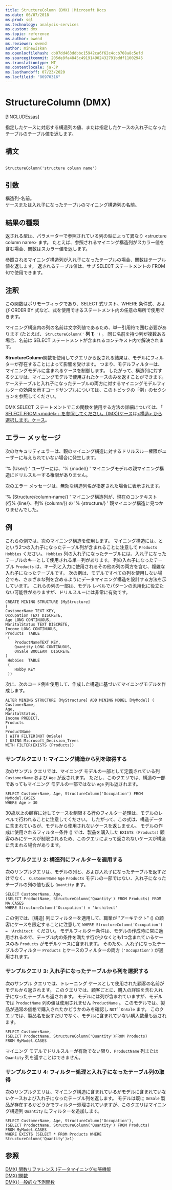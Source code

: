 ```yaml
---
title: StructureColumn (DMX) |Microsoft Docs
ms.date: 06/07/2018
ms.prod: sql
ms.technology: analysis-services
ms.custom: dmx
ms.topic: reference
ms.author: owend
ms.reviewer: owend
author: minewiskan
ms.openlocfilehash: cb07dd463ddbbc15942ca6f62c4ccb708a8c5efd
ms.sourcegitcommit: 205de8fa4845c491914902432791bddf11002945
ms.translationtype: MT
ms.contentlocale: ja-JP
ms.lasthandoff: 07/23/2020
ms.locfileid: "86970316"
---
```

# <a name="structurecolumn-dmx"></a>StructureColumn (DMX)
[!INCLUDE[ssas](../includes/applies-to-version/ssas.md)]

  指定したケースに対応する構造列の値、または指定したケースの入れ子になったテーブルのテーブル値を返します。  
  
## <a name="syntax"></a>構文  
  
```  
  
StructureColumn('structure column name')  
```  
  
## <a name="arguments"></a>引数  
 構造列-名前。  
 ケースまたは入れ子になったテーブルのマイニング構造列の名前。  
  
## <a name="result-type"></a>結果の種類  
 返される型は、パラメーターで参照されている列の型によって異なり \<structure column name> ます。 たとえば、参照されるマイニング構造列がスカラー値を含む場合、関数はスカラー値を返します。  
  
 参照されるマイニング構造列が入れ子になったテーブルの場合、関数はテーブル値を返します。 返されるテーブル値は、サブ SELECT ステートメントの FROM 句で使用できます。  
  
## <a name="remarks"></a>注釈  
 この関数はポリモーフィックであり、SELECT 式リスト、WHERE 条件式、および ORDER BY 式など、式を使用できるステートメント内の任意の場所で使用できます。  
  
 マイニング構造内の列の名前は文字列値であるため、単一引用符で囲む必要があります (たとえば、 `StructureColumn('` **列 1**) `')` 。 同じ名前を持つ列が複数ある場合、名前は SELECT ステートメントが含まれるコンテキスト内で解決されます。  
  
 **StructureColumn**関数を使用してクエリから返される結果は、モデルにフィルターが存在することによって影響を受けます。 つまり、モデルフィルターは、マイニングモデルに含まれるケースを制御します。 したがって、構造列に対するクエリは、マイニングモデルで使用されたケースのみを返すことができます。 ケーステーブルと入れ子になったテーブルの両方に対するマイニングモデルフィルターの効果を示すコードサンプルについては、このトピックの「例」のセクションを参照してください。  
  
 DMX SELECT ステートメントでこの関数を使用する方法の詳細については、「 [SELECT FROM &#60;model&#62;」を参照してください。DMX&#41;&#40;ケース](../dmx/select-from-model-cases-dmx.md)は[&#60;構造&#62; から選択します。ケース](../dmx/select-from-structure-cases.md)。  
  
## <a name="error-messages"></a>エラー メッセージ  
 次のセキュリティエラーは、親のマイニング構造に対するドリルスルー権限がユーザーに与えられていない場合に発生します。  
  
 '% {User/} ' ユーザーには、'% {model/} ' マイニングモデルの親マイニング構造にドリルスルーする権限がありません。  
  
 次のエラー メッセージは、無効な構造列名が指定された場合に表示されます。  
  
 '% {Structure/column-name/} ' マイニング構造列が、現在のコンテキスト (行% {line/}、列% {column/}) の '% {structure/} ' 親マイニング構造に見つかりませんでした。  
  
## <a name="examples"></a>例  
 これらの例では、次のマイニング構造を使用します。 マイニング構造には、とという2つの入れ子になったテーブル列が含まれることに注意して `Products` `Hobbies` ください。 `Hobbies` 列の入れ子になったテーブルには、入れ子になったテーブルのキーとして使用される単一列があります。 列の入れ子になったテーブル `Products` は、キー列と入力に使用されるその他の列の両方を含む、複雑な入れ子になったテーブルです。 次の例は、モデルですべての列を使用しない場合でも、さまざまな列を含めるようにデータマイニング構造を設計する方法を示しています。 これらの列の一部は、モデル レベルでパターンの汎用化に役立たない可能性がありますが、ドリルスルーには非常に有効です。  
  
```  
CREATE MINING STRUCTURE [MyStructure]   
(  
CustomerName TEXT KEY,  
Occupation TEXT DISCRETE,  
Age LONG CONTINUOUS,  
MaritalStatus TEXT DISCRETE,  
Income LONG CONTINUOUS,  
Products  TABLE  
 (  
    ProductNameTEXT KEY,  
    Quantity LONG CONTINUOUS,  
    OnSale BOOLEAN  DISCRETE  
)  
 Hobbies  TABLE  
 (  
    Hobby KEY  
 ))  
```  
  
 次に、次のコード例を使用して、作成した構造に基づいてマイニングモデルを作成します。  
  
```  
ALTER MINING STRUCTURE [MyStructure] ADD MINING MODEL [MyModel] (  
CustomerName,  
Age,  
MaritalStatus,  
Income PREDICT,  
Products   
(  
ProductName  
) WITH FILTER(NOT OnSale)  
) USING Microsoft_Decision_Trees   
WITH FILTER(EXISTS (Products))  
```  
  
### <a name="sample-query-1-returning-a-column-from-the-mining-structure"></a>サンプルクエリ 1: マイニング構造から列を取得する  
 次のサンプル クエリでは、マイニング モデルの一部として定義されている列 `CustomerName` および `Age` が返されます。 ただし、このクエリでは、構造の一部であってもマイニング モデルの一部ではない `Age` 列も返されます。  
  
```  
SELECT CustomerName, Age, StructureColumn('Occupation') FROM MyModel.CASES   
WHERE Age > 30  
```  
  
 30歳以上の顧客に対してケースを制限する行のフィルター処理は、モデルのレベルで行われることに注意してください。 したがって、この式は、構造データに含まれているが、モデルから使用されないケースを返しません。 モデルの作成に使用されるフィルター条件 () では、製品を購入した `EXISTS (Products)` 顧客のみにケースが制限されるため、このクエリによって返されないケースが構造に含まれる場合があります。  
  
### <a name="sample-query-2-applying-a-filter-to-the-structure-column"></a>サンプルクエリ 2: 構造列にフィルターを適用する  
 次のサンプルクエリは、モデルの列と、および入れ子になったテーブルを返すだけでなく、 `CustomerName` `Age` `Products` モデルの一部ではない、入れ子になったテーブルの列の値も返し `Quantity` ます。  
  
```  
SELECT CustomerName, Age,  
(SELECT ProductName, StructureColumn('Quantity') FROM Products) FROM MA.CASES   
WHERE StructureColumn('Occupation') = 'Architect'  
```  
  
 この例では、[構造] 列にフィルターを適用して、職業が "アーキテクト" () の顧客にケースを限定することに注意して `WHERE StructureColumn('Occupation') = 'Architect'` ください。 モデルフィルター条件は、モデルの作成時に常に適用されるので、テーブル内の条件を満たす行が少なくとも1つ含まれているケースのみ `Products` がモデルケースに含まれます。 そのため、入れ子になったテーブルのフィルター `Products` とケースのフィルターの両方 `('Occupation')` が適用されます。  
  
### <a name="sample-query-3-selecting-columns-from-a-nested-table"></a>サンプルクエリ 3: 入れ子になったテーブルから列を選択する  
 次のサンプル クエリでは、トレーニング ケースとして使用された顧客の名前がモデルから返されます。 このクエリでは、顧客ごとに、購入の詳細を含む入れ子になったテーブルも返されます。 モデルには列が含まれていますが、モデルでは `ProductName` 列の値は使用されません `ProductName` 。 このモデルでは、製品が通常の価格で購入されたかどうかのみを確認し `NOT``OnSale` ます。 このクエリでは、製品名を返すだけでなく、モデルに含まれていない購入数量も返されます。  
  
```  
SELECT CustomerName,    
(SELECT ProductName, StructureColumn('Quantity')FROM Products)   
FROM MyModel.CASES  
```  
  
 マイニング モデルでドリルスルーが有効でない限り、`ProductName` 列または `Quantity` 列を返すことはできません。  
  
### <a name="sample-query-4-filtering-on-and-returning-nested-table-columns"></a>サンプルクエリ 4: フィルター処理と入れ子になったテーブル列の取得  
 次のサンプルクエリは、マイニング構造に含まれているがモデルに含まれていないケースおよび入れ子になったテーブル列を返します。 モデルは既に `OnSale` 製品が存在するかどうかでフィルター処理されていますが、このクエリはマイニング構造列 `Quantity` にフィルターを追加します。  
  
```  
SELECT CustomerName, Age, StructureColumn('Occupation'),   
(SELECT ProductName, StructureColumn('Quantity') FROM Products)   
FROM MyModel.CASES   
WHERE EXISTS (SELECT * FROM Products WHERE StructureColumn('Quantity')>1)  
```  
  
## <a name="see-also"></a>参照  
 [DMX&#41; 関数リファレンス &#40;データマイニング拡張機能](../dmx/data-mining-extensions-dmx-function-reference.md)   
 [DMX&#41;&#40;関数](../dmx/functions-dmx.md)   
 [DMX&#41;&#40;一般的な予測関数](../dmx/general-prediction-functions-dmx.md)  
  
  
